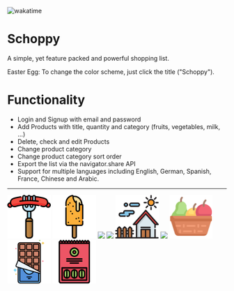 ![wakatime](https://wakatime.com/badge/user/3461ef7a-9b64-4a90-a1a4-741f1105bfb5/project/bd660468-dbbe-4012-bbab-fd65d54bea4c.svg)

# Schoppy

A simple, yet feature packed and powerful shopping list.

Easter Egg: To change the color scheme, just click the title ("Schoppy").

# Functionality

- Login and Signup with email and password
- Add Products with title, quantity and category (fruits, vegetables, milk, ...)
- Delete, check and edit Products
- Change product category
- Change product category sort order
- Export the list via the navigator.share API
- Support for multiple languages including English, German, Spanish, France, Chinese and Arabic.

---

<p>
    <img src="./static/category/Fleisch.svg" width=100>
    <img src="./static/category/Gefriertruhe.svg" width=100>
    <img src="./static/category/Gemüse.svg" width=100>
    <img src="./static/category/Getränke.svg" width=100>
    <img src="./static/category/Haushalt.svg" width=100>
    <img src="./static/category/Kühlregal.svg" width=100>
    <img src="./static/category/Obst.svg" width=100>
    <img src="./static/category/Süßigkeiten.svg" width=100>
    <img src="./static/category/Vorrat.svg" width=100>
</p>
